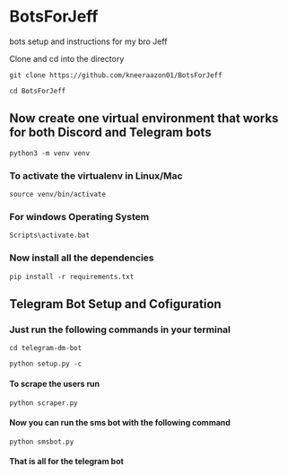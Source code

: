 # BotsForJeff

bots setup and instructions for  my bro Jeff

Clone and cd into the directory

```
git clone https://github.com/kneeraazon01/BotsForJeff
```

```
cd BotsForJeff
```

## Now create one virtual environment that works for both Discord and Telegram bots

```
python3 -m venv venv
```

### To activate the virtualenv in Linux/Mac

```
source venv/bin/activate
```

### For windows Operating System

```
Scripts\activate.bat
```

### Now install all the dependencies

```
pip install -r requirements.txt
```

## Telegram Bot Setup and Cofiguration

### Just run the following commands in your terminal

```
cd telegram-dm-bot
```

```
python setup.py -c
```

#### To scrape the users run

```
python scraper.py
```

#### Now you can run the sms bot with the following command

```
python smsbot.py
```

#### That is all for the telegram bot
